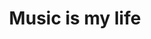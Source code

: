 ---
layout: list    # list 고정이다. _layout 폴더의 list.html을 쓴다는 말인듯?
title: Music is my life # 들어가면 나오는 게시판 제목이다.
slug: Music 
# slug는  공식 홈페이지에서는 식별값이라고 한다. 중요.
# 나는 그냥 (게시판 글 dir 이름, _featured_categories에 md파일명 다 맞췄다. 

description: >
  Let your body talk
sitemap: false
order: 3
---